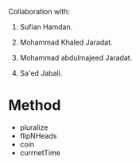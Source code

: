 Collaboration with:

1. Sufian Hamdan.

2. Mohammad Khaled Jaradat.

3. Mohammad abdulmajeed Jaradat.

4. Sa'ed Jabali.

# Method
- pluralize
- flipNHeads
- coin
- currnetTime